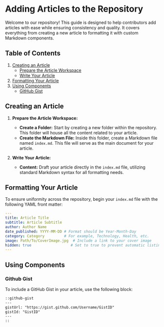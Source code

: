 # Adding Articles to the Repository

Welcome to our repository! This guide is designed to help contributors add articles with ease while ensuring consistency and quality. It covers everything from creating a new article to formatting it with custom Markdown components.

## Table of Contents

1. [Creating an Article](#creating-an-article)
   - [Prepare the Article Workspace](#prepare-the-article-workspace)
   - [Write Your Article](#write-your-article)
2. [Formatting Your Article](#formatting-your-article)
3. [Using Components](#using-components)
   - [GitHub Gist](#github-gist)

## Creating an Article

1. **Prepare the Article Workspace:**
   - **Create a Folder:** Start by creating a new folder within the repository. This folder will house all the content related to your article.
   - **Create the Markdown File:** Inside this folder, create a Markdown file named `index.md`. This file will serve as the main document for your article.

2. **Write Your Article:**
   - **Content:** Draft your article directly in the `index.md` file, utilizing standard Markdown syntax for all formatting needs.

## Formatting Your Article

To ensure uniformity across the repository, begin your `index.md` file with the following YAML front matter:

```yaml
---
title: Article Title
subtitle: Article Subtitle
author: Author Name
date_published: YYYY-MM-DD # Format should be Year-Month-Day
category: Category         # For example, Technology, Health, etc.
image: Path/To/CoverImage.jpg  # Include a link to your cover image
hidden: true                  # Set to true to prevent automatic listing
---
```


## Using Components

### Github Gist

To include a GitHub Gist in your article, use the following block:

```md
::github-gist
---
gistUrl: "https://gist.github.com/Username/GistID"
gistId: "GistID"
---
::
```
